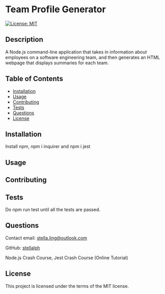 # Team Profile Generator

[![License: MIT](https://img.shields.io/badge/License-MIT-yellow.svg)](https://opensource.org/licenses/MIT)

## Description
A Node.js command-line application that takes in information about employees on a software engineering team, and then generates an HTML webpage that displays summaries for each team.  

## Table of Contents
* [Installation](#installation)
* [Usage](#usage)
* [Contributing](#contributing)
* [Tests](#tests)
* [Questions](#questions)
* [License](#license)

## Installation
Install npm, npm i inquirer and npm i jest  

## Usage


## Contributing


## Tests
Do npm run test until all the tests are passed.

## Questions

Contact email: stella.ling@outlook.com

GitHub: [stellalph](https://github.com/stellalph)

Node.js Crash Course, Jest Crash Course (Online Tutorial)

## License
  
This project is licensed under the terms of the MIT license.
